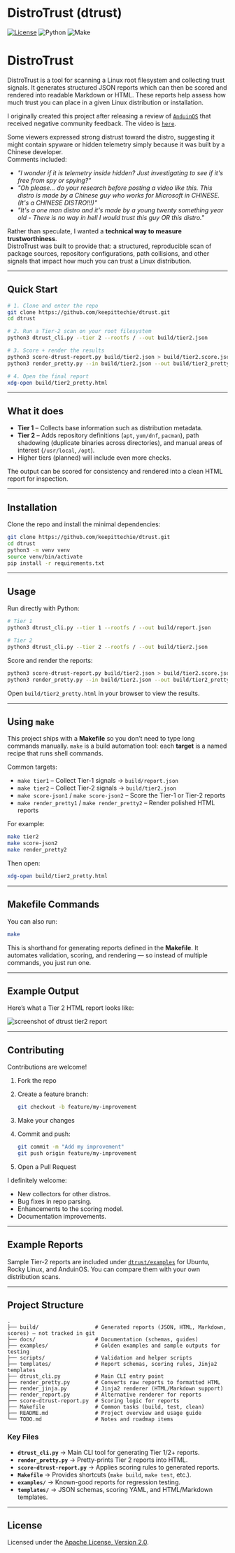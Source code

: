 # DistroTrust (dtrust)

[![License](https://img.shields.io/badge/License-Apache%202.0-blue.svg)](./LICENSE)
![Python](https://img.shields.io/badge/python-3.8%2B-blue)
![Make](https://img.shields.io/badge/build-make-lightgrey)

# DistroTrust

DistroTrust is a tool for scanning a Linux root filesystem and collecting trust signals. It generates structured JSON reports which can then be scored and rendered into readable Markdown or HTML. These reports help assess how much trust you can place in a given Linux distribution or installation.

I originally created this project after releasing a review of [`AnduinOS`](https://github.com/Anduin2017/AnduinOS) that received negative community feedback. The video is [`here`](https://www.youtube.com/watch?v=G9fC_mS0g6I).

Some viewers expressed strong distrust toward the distro, suggesting it might contain spyware or hidden telemetry simply because it was built by a Chinese developer.  
Comments included:  

- *"I wonder if it is telemetry inside hidden? Just investigating to see if it's free from spy or spying?"*  
- *"Oh please... do your research before posting a video like this. This distro is made by a Chinese guy who works for Microsoft in CHINESE. (It's a CHINESE DISTRO!!!)"*  
- *"It's a one man distro and it's made by a young twenty something year old - There is no way in hell I would trust this guy OR this distro."*  

Rather than speculate, I wanted a **technical way to measure trustworthiness**.  
DistroTrust was built to provide that: a structured, reproducible scan of package sources, repository configurations, path collisions, and other signals that impact how much you can trust a Linux distribution.

---

## Quick Start

```bash
# 1. Clone and enter the repo
git clone https://github.com/keepittechie/dtrust.git
cd dtrust

# 2. Run a Tier-2 scan on your root filesystem
python3 dtrust_cli.py --tier 2 --rootfs / --out build/tier2.json

# 3. Score + render the results
python3 score-dtrust-report.py build/tier2.json > build/tier2.score.json
python3 render_pretty.py --in build/tier2.json --out build/tier2_pretty.html --score build/tier2.score.json

# 4. Open the final report
xdg-open build/tier2_pretty.html
````

---

## What it does

* **Tier 1** – Collects base information such as distribution metadata.
* **Tier 2** – Adds repository definitions (`apt`, `yum/dnf`, `pacman`), path shadowing (duplicate binaries across directories), and manual areas of interest (`/usr/local`, `/opt`).
* Higher tiers (planned) will include even more checks.

The output can be scored for consistency and rendered into a clean HTML report for inspection.

---

## Installation

Clone the repo and install the minimal dependencies:

```bash
git clone https://github.com/keepittechie/dtrust.git
cd dtrust
python3 -m venv venv
source venv/bin/activate
pip install -r requirements.txt
```

---

## Usage

Run directly with Python:

```bash
# Tier 1
python3 dtrust_cli.py --tier 1 --rootfs / --out build/report.json

# Tier 2
python3 dtrust_cli.py --tier 2 --rootfs / --out build/tier2.json
```

Score and render the reports:

```bash
python3 score-dtrust-report.py build/tier2.json > build/tier2.score.json
python3 render_pretty.py --in build/tier2.json --out build/tier2_pretty.html --score build/tier2.score.json
```

Open `build/tier2_pretty.html` in your browser to view the results.

---

## Using `make`

This project ships with a **Makefile** so you don’t need to type long commands manually.
`make` is a build automation tool: each **target** is a named recipe that runs shell commands.

Common targets:

* `make tier1` – Collect Tier-1 signals → `build/report.json`
* `make tier2` – Collect Tier-2 signals → `build/tier2.json`
* `make score-json1` / `make score-json2` – Score the Tier-1 or Tier-2 reports
* `make render_pretty1` / `make render_pretty2` – Render polished HTML reports

For example:

```bash
make tier2
make score-json2
make render_pretty2
```

Then open:

```bash
xdg-open build/tier2_pretty.html
```

---

## Makefile Commands

You can also run:

```bash
make
```

This is shorthand for generating reports defined in the **Makefile**.
It automates validation, scoring, and rendering — so instead of multiple commands, you just run one.

---

## Example Output

Here’s what a Tier 2 HTML report looks like:

![screenshot of dtrust tier2 report](docs/screenshot_tier2.png)

---

## Contributing

Contributions are welcome!

1. Fork the repo
2. Create a feature branch:

   ```bash
   git checkout -b feature/my-improvement
   ```
3. Make your changes
4. Commit and push:

   ```bash
   git commit -m "Add my improvement"
   git push origin feature/my-improvement
   ```
5. Open a Pull Request

I definitely welcome:

* New collectors for other distros.
* Bug fixes in repo parsing.
* Enhancements to the scoring model.
* Documentation improvements.

---

## Example Reports

Sample Tier-2 reports are included under [`dtrust/examples`](./dtrust/examples) for Ubuntu, Rocky Linux, and AnduinOS.
You can compare them with your own distribution scans.

---

## Project Structure

```
.
├── build/                  # Generated reports (JSON, HTML, Markdown, scores) – not tracked in git
├── docs/                   # Documentation (schemas, guides)
├── examples/               # Golden examples and sample outputs for testing
├── scripts/                # Validation and helper scripts
├── templates/              # Report schemas, scoring rules, Jinja2 templates
├── dtrust_cli.py           # Main CLI entry point
├── render_pretty.py        # Converts raw reports to formatted HTML
├── render_jinja.py         # Jinja2 renderer (HTML/Markdown support)
├── render_report.py        # Alternative renderer for reports
├── score-dtrust-report.py  # Scoring logic for reports
├── Makefile                # Common tasks (build, test, clean)
├── README.md               # Project overview and usage guide
└── TODO.md                 # Notes and roadmap items
```

### Key Files

* **`dtrust_cli.py`** → Main CLI tool for generating Tier 1/2+ reports.
* **`render_pretty.py`** → Pretty-prints Tier 2 reports into HTML.
* **`score-dtrust-report.py`** → Applies scoring rules to generated reports.
* **`Makefile`** → Provides shortcuts (`make build`, `make test`, etc.).
* **`examples/`** → Known-good reports for regression testing.
* **`templates/`** → JSON schemas, scoring YAML, and HTML/Markdown templates.

---

## License

Licensed under the [Apache License, Version 2.0](./LICENSE).